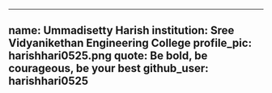 -----
name: Ummadisetty Harish
institution: Sree Vidyanikethan Engineering College
profile_pic: harishhari0525.png
quote: Be bold, be courageous, be your best
github_user: harishhari0525
-----
